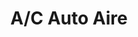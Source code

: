 ---
title: "A/C Auto Aire"
url: /santo-domingo-oeste/a-c-auto-aire/
shop: reparación de automóviles
---